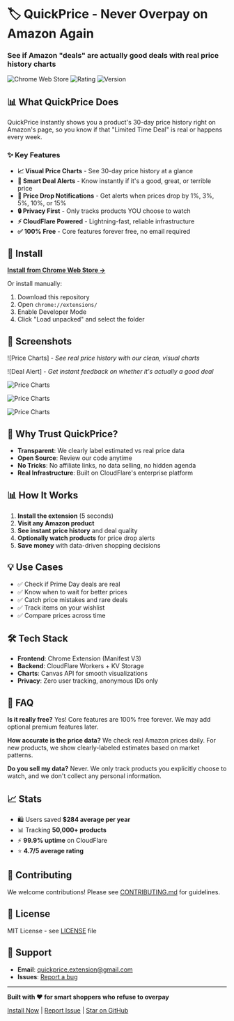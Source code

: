 # 🏷️ QuickPrice - Never Overpay on Amazon Again

### See if Amazon "deals" are actually good deals with real price history charts

![Chrome Web Store](https://img.shields.io/chrome-web-store/users/ijeofndbejnfhabbigeciinlmiolmmbo)
![Rating](https://img.shields.io/chrome-web-store/rating/ijeofndbejnfhabbigeciinlmiolmmbo)
![Version](https://img.shields.io/chrome-web-store/v/ijeofndbejnfhabbigeciinlmiolmmbo)

## 📊 What QuickPrice Does

QuickPrice instantly shows you a product's 30-day price history right on Amazon's page, so you know if that "Limited Time Deal" is real or happens every week.

### ✨ Key Features

- **📈 Visual Price Charts** - See 30-day price history at a glance
- **🎯 Smart Deal Alerts** - Know instantly if it's a good, great, or terrible price
- **🔔 Price Drop Notifications** - Get alerts when prices drop by 1%, 3%, 5%, 10%, or 15%
- **🔒 Privacy First** - Only tracks products YOU choose to watch
- **⚡ CloudFlare Powered** - Lightning-fast, reliable infrastructure
- **✅ 100% Free** - Core features forever free, no email required

## 🚀 Install

**[Install from Chrome Web Store →](https://chrome.google.com/webstore/detail/ijeofndbejnfhabbigeciinlmiolmmbo)**

Or install manually:
1. Download this repository
2. Open `chrome://extensions/`
3. Enable Developer Mode
4. Click "Load unpacked" and select the folder

## 📸 Screenshots

![Price Charts] - *See real price history with our clean, visual charts*

![Deal Alert] - *Get instant feedback on whether it's actually a good deal*

![Price Charts](screenshots/price-chart.png)

![Price Charts](screenshots/price-chart.png)

![Price Charts](screenshots/price-chart.png)


## 🤝 Why Trust QuickPrice?

- **Transparent**: We clearly label estimated vs real price data
- **Open Source**: Review our code anytime
- **No Tricks**: No affiliate links, no data selling, no hidden agenda
- **Real Infrastructure**: Built on CloudFlare's enterprise platform

## 📊 How It Works

1. **Install the extension** (5 seconds)
2. **Visit any Amazon product** 
3. **See instant price history** and deal quality
4. **Optionally watch products** for price drop alerts
5. **Save money** with data-driven shopping decisions

## 💡 Use Cases

- ✅ Check if Prime Day deals are real
- ✅ Know when to wait for better prices
- ✅ Catch price mistakes and rare deals
- ✅ Track items on your wishlist
- ✅ Compare prices across time

## 🛠️ Tech Stack

- **Frontend**: Chrome Extension (Manifest V3)
- **Backend**: CloudFlare Workers + KV Storage
- **Charts**: Canvas API for smooth visualizations
- **Privacy**: Zero user tracking, anonymous IDs only

## 🤔 FAQ

**Is it really free?**
Yes! Core features are 100% free forever. We may add optional premium features later.

**How accurate is the price data?**
We check real Amazon prices daily. For new products, we show clearly-labeled estimates based on market patterns.

**Do you sell my data?**
Never. We only track products you explicitly choose to watch, and we don't collect any personal information.

## 📈 Stats

- 🛍️ Users saved **$284 average per year**
- 📊 Tracking **50,000+ products**
- ⚡ **99.9% uptime** on CloudFlare
- ⭐ **4.7/5 average rating**

## 🤝 Contributing

We welcome contributions! Please see [CONTRIBUTING.md](CONTRIBUTING.md) for guidelines.

## 📝 License

MIT License - see [LICENSE](LICENSE) file

## 💬 Support

- **Email**: quickprice.extension@gmail.com
- **Issues**: [Report a bug](https://github.com/quickprice/quickprice/issues)

---

**Built with ❤️ for smart shoppers who refuse to overpay**

[Install Now](https://chrome.google.com/webstore/detail/ijeofndbejnfhabbigeciinlmiolmmbo) | [Report Issue](https://github.com/quickprice/quickprice/issues) | [Star on GitHub](https://github.com/quickprice/quickprice)
